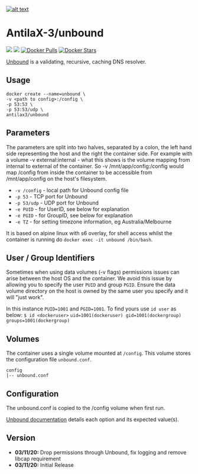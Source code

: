 [logo]: https://ci.nerv.com.au/userContent/antilax-3.png "AntilaX-3"
[![alt text][logo]](https://github.com/AntilaX-3/)

# AntilaX-3/unbound
[![](https://images.microbadger.com/badges/version/antilax3/unbound.svg)](https://microbadger.com/images/antilax3/unbound "Get your own version badge on microbadger.com") [![](https://images.microbadger.com/badges/image/antilax3/unbound.svg)](https://microbadger.com/images/antilax3/unbound "Get your own image badge on microbadger.com") [![Docker Pulls](https://img.shields.io/docker/pulls/antilax3/unbound.svg)](https://hub.docker.com/r/antilax3/unbound/) [![Docker Stars](https://img.shields.io/docker/stars/antilax3/unbound.svg)](https://hub.docker.com/r/antilax3/unbound/)

[Unbound](https://www.nlnetlabs.nl/projects/unbound/about/) is a validating, recursive, caching DNS resolver. 
## Usage
```
docker create --name=unbound \
-v <path to config>:/config \
-p 53:53 \
-p 53:53/udp \
antilax3/unbound
```
## Parameters
The parameters are split into two halves, separated by a colon, the left hand side representing the host and the right the container side. For example with a volume -v external:internal - what this shows is the volume mapping from internal to external of the container. So -v /mnt/app/config:/config would map /config from inside the container to be accessible from /mnt/app/config on the host's filesystem.

- `-v /config` - local path for Unbound config file
- `-p 53` - TCP port for Unbound
- `-p 53/udp` - UDP port for Unbound
- `-e PUID` - for UserID, see below for explanation
- `-e PGID` - for GroupID, see below for explanation
- `-e TZ` - for setting timezone information, eg Australia/Melbourne

It is based on alpine linux with s6 overlay, for shell access whilst the container is running do `docker exec -it unbound /bin/bash`.

## User / Group Identifiers
Sometimes when using data volumes (-v flags) permissions issues can arise between the host OS and the container. We avoid this issue by allowing you to specify the user `PUID` and group `PGID`. Ensure the data volume directory on the host is owned by the same user you specify and it will "just work".

In this instance `PUID=1001` and `PGID=1001`. To find yours use `id user` as below:
`$ id <dockeruser>`
    `uid=1001(dockeruser) gid=1001(dockergroup) groups=1001(dockergroup)`
    
## Volumes

The container uses a single volume mounted at `/config`. This volume stores the configuration file `unbound.conf`.

    config
    |-- unbound.conf

## Configuration

The unbound.conf is copied to the /config volume when first run.

[Unbound documentation](https://nlnetlabs.nl/documentation/unbound/unbound.conf/) details each option and its expected value(s).

## Version
- **03/11/20:** Drop permissions through Unbound, fix logging and remove libcap requirement
- **03/11/20:** Initial Release